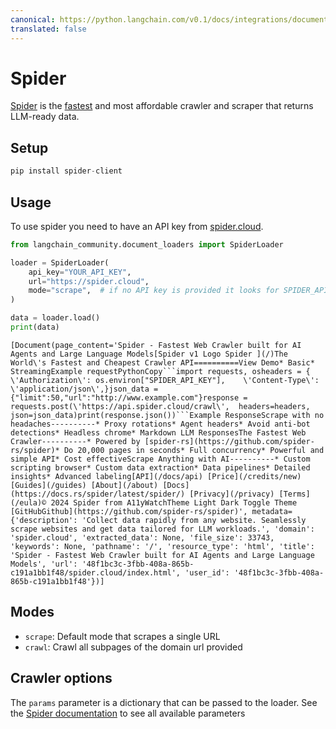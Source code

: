 ```yaml
---
canonical: https://python.langchain.com/v0.1/docs/integrations/document_loaders/spider
translated: false
---
```


# Spider

[Spider](https://spider.cloud/) is the [fastest](https://github.com/spider-rs/spider/blob/main/benches/BENCHMARKS.md) and most affordable crawler and scraper that returns LLM-ready data.

## Setup

```python
pip install spider-client
```

## Usage

To use spider you need to have an API key from [spider.cloud](https://spider.cloud/).

```python
from langchain_community.document_loaders import SpiderLoader

loader = SpiderLoader(
    api_key="YOUR_API_KEY",
    url="https://spider.cloud",
    mode="scrape",  # if no API key is provided it looks for SPIDER_API_KEY in env
)

data = loader.load()
print(data)
```

```output
[Document(page_content='Spider - Fastest Web Crawler built for AI Agents and Large Language Models[Spider v1 Logo Spider ](/)The World\'s Fastest and Cheapest Crawler API==========View Demo* Basic* StreamingExample requestPythonCopy```import requests, osheaders = {    \'Authorization\': os.environ["SPIDER_API_KEY"],    \'Content-Type\': \'application/json\',}json_data = {"limit":50,"url":"http://www.example.com"}response = requests.post(\'https://api.spider.cloud/crawl\',  headers=headers,  json=json_data)print(response.json())```Example ResponseScrape with no headaches----------* Proxy rotations* Agent headers* Avoid anti-bot detections* Headless chrome* Markdown LLM ResponsesThe Fastest Web Crawler----------* Powered by [spider-rs](https://github.com/spider-rs/spider)* Do 20,000 pages in seconds* Full concurrency* Powerful and simple API* Cost effectiveScrape Anything with AI----------* Custom scripting browser* Custom data extraction* Data pipelines* Detailed insights* Advanced labeling[API](/docs/api) [Price](/credits/new) [Guides](/guides) [About](/about) [Docs](https://docs.rs/spider/latest/spider/) [Privacy](/privacy) [Terms](/eula)© 2024 Spider from A11yWatchTheme Light Dark Toggle Theme [GitHubGithub](https://github.com/spider-rs/spider)', metadata={'description': 'Collect data rapidly from any website. Seamlessly scrape websites and get data tailored for LLM workloads.', 'domain': 'spider.cloud', 'extracted_data': None, 'file_size': 33743, 'keywords': None, 'pathname': '/', 'resource_type': 'html', 'title': 'Spider - Fastest Web Crawler built for AI Agents and Large Language Models', 'url': '48f1bc3c-3fbb-408a-865b-c191a1bb1f48/spider.cloud/index.html', 'user_id': '48f1bc3c-3fbb-408a-865b-c191a1bb1f48'})]
```

## Modes

- `scrape`: Default mode that scrapes a single URL
- `crawl`: Crawl all subpages of the domain url provided

## Crawler options

The `params` parameter is a dictionary that can be passed to the loader. See the [Spider documentation](https://spider.cloud/docs/api) to see all available parameters